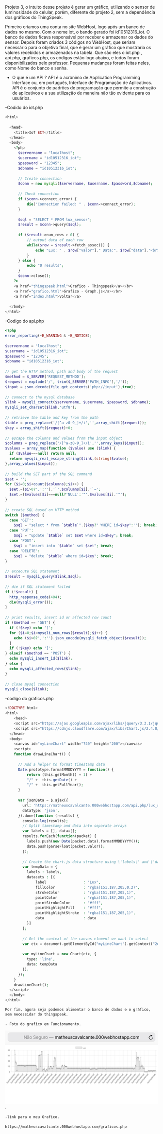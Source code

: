 Projeto 3, o intuito desse projeto é gerar um gráfico, utilizando o sensor de luminosidade do celular, porém, diferente do projeto 2, sem a dependência dos gráficos do ThingSpeak. 

Primeiro criamos uma conta no site WebHost, logo após um banco de dados no mesmo. Com o nome iot, o bando gerado foi id10512316_iot. O banco de dados ficava responsável por receber e armazenar os dados do sensor.
Depois foram criados 3 códigos no WebHost, que seriam necessário para o objetivo final, que é gerar um gráfico que mostraria os valores recebidos e armazenados na tabela. Que são eles o iot.php , api.php, graficos.php, os códigos estão logo abaixo, e todos foram disponibilizados pelo professor. Pequenas mudanças foram feitas neles, como Nome do banco e senha.

- O que é um API ?
  API é o acrônimo de Application Programming Interface ou, em português, Interface de Programação de Aplicativos. API é o conjunto de padrões de programação que permite a construção de aplicativos e a sua utilização de maneira não tão evidente para os usuários.
	




 -Codido do iot.php

```php
<html>
 
  <head>
    <title>IoT ECT</title>
  </head>
  <body>
    <?php
      $servername = "localhost";
      $username = "id10512316_iot";
      $password = "12345";
      $dbname = "id10512316_iot";
 
      // Create connection
      $conn = new mysqli($servername, $username, $password,$dbname);
 
      // Check connection
      if ($conn->connect_error) {
          die("Connection failed: " . $conn->connect_error);
      }
 
      $sql = "SELECT * FROM lux_sensor";
      $result = $conn->query($sql);
 
      if ($result->num_rows > 0) {
          // output data of each row
          while($row = $result->fetch_assoc()) {
              echo "Lux: " . $row["valor"]." Data:". $row["data"]."<br>";
          }
      } else {
          echo "0 results";
      }
      $conn->close();
    ?>
    <a href="thingspeak.html">Grafico - Thingspeak</a></br>
    <a href="grafico.html">Grafico - Graph.js</a></br>
    <a href="index.html">Voltar</a>
   
  </body>
</html>
```



  -Codigo do api.php
 
```php
<?php
error_reporting(~E_WARNING & ~E_NOTICE);
 
$servername = "localhost";
$username = "id10512316_iot";
$password = "12345";
$dbname = "id10512316_iot";
 
// get the HTTP method, path and body of the request
$method = $_SERVER['REQUEST_METHOD'];
$request = explode('/', trim($_SERVER['PATH_INFO'],'/'));
$input = json_decode(file_get_contents('php://input'),true);
 
// connect to the mysql database
$link = mysqli_connect($servername, $username, $password, $dbname);
mysqli_set_charset($link,'utf8');
 
// retrieve the table and key from the path
$table = preg_replace('/[^a-z0-9_]+/i','',array_shift($request));
$key = array_shift($request)+0;
 
// escape the columns and values from the input object
$columns = preg_replace('/[^a-z0-9_]+/i','',array_keys($input));
$values = array_map(function ($value) use ($link) {
  if ($value===null) return null;
  return mysqli_real_escape_string($link,(string)$value);
},array_values($input));
 
// build the SET part of the SQL command
$set = '';
for ($i=0;$i<count($columns);$i++) {
  $set.=($i>0?',':'').'`'.$columns[$i].'`=';
  $set.=($values[$i]===null?'NULL':'"'.$values[$i].'"');
}
 
// create SQL based on HTTP method
switch ($method) {
  case 'GET':
    $sql = "select * from `$table`".($key?" WHERE id=$key":''); break;
  case 'PUT':
    $sql = "update `$table` set $set where id=$key"; break;
  case 'POST':
    $sql = "insert into `$table` set $set"; break;
  case 'DELETE':
    $sql = "delete `$table` where id=$key"; break;
}
 
// excecute SQL statement
$result = mysqli_query($link,$sql);
 
// die if SQL statement failed
if (!$result) {
  http_response_code(404);
  die(mysqli_error());
}
 
// print results, insert id or affected row count
if ($method == 'GET') {
  if (!$key) echo '[';
  for ($i=0;$i<mysqli_num_rows($result);$i++) {
    echo ($i>0?',':'').json_encode(mysqli_fetch_object($result));
  }
  if (!$key) echo ']';
} elseif ($method == 'POST') {
  echo mysqli_insert_id($link);
} else {
  echo mysqli_affected_rows($link);
}
 
// close mysql connection
mysqli_close($link);
```


   -codigo do graficos.php

```php
<!DOCTYPE html>
<html>
    <head>
    <script src="https://ajax.googleapis.com/ajax/libs/jquery/3.3.1/jquery.min.js"></script>
    <script src="https://cdnjs.cloudflare.com/ajax/libs/Chart.js/2.4.0/Chart.min.js"></script>
  </head>
  <body>
    <canvas id="myLineChart" width="740" height="200"></canvas>
    <script>
    function drawLineChart() {
 
      // Add a helper to format timestamp data
      Date.prototype.formatMMDDYYYY = function() {
          return (this.getMonth() + 1) +
          "/" +  this.getDate() +
          "/" +  this.getFullYear();
      }
 
      var jsonData = $.ajax({
        url: 'https://matheuscavalcante.000webhostapp.com/api.php/lux_sensor',
        dataType: 'json',
      }).done(function (results) {
        console.log(results);
        // Split timestamp and data into separate arrays
        var labels = [], data=[];
        results.forEach(function(packet) {
          labels.push(new Date(packet.data).formatMMDDYYYY());
          data.push(parseFloat(packet.valor));
        });
 
        // Create the chart.js data structure using \'labels\' and \'data\'
        var tempData = {
          labels : labels,
          datasets : [{
              label                 : "Lux",
              fillColor             : "rgba(151,187,205,0.2)",
              strokeColor           : "rgba(151,187,205,1)",
              pointColor            : "rgba(151,187,205,1)",
              pointStrokeColor      : "#fff",
              pointHighlightFill    : "#fff",
              pointHighlightStroke  : "rgba(151,187,205,1)",
              data                  : data
          }]
        };
 
        // Get the context of the canvas element we want to select
        var ctx = document.getElementById("myLineChart").getContext("2d");
 
        var myLineChart = new Chart(ctx, {
          type: 'line',
          data: tempData
        });
      });
    }
    drawLineChart();
  </script>
  </body>
</html>
```

	Por fim, agora seja podemos alimentar o banco de dados e o gráfico, sem necessidar do thingspeak.
	
	- Foto do grafico em Funcionamento.

![Alt Text](https://github.com/AquilesBurlamaqui/InternetDasCoisas/blob/master/projeto3/2019.2/Matheus%20Cavalcante/Foto%20de%20Matheus%20Cavalcante.jpg).

	-link para o meu Grafico.

	https://matheuscavalcante.000webhostapp.com/graficos.php



